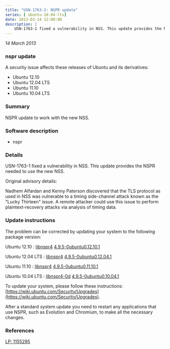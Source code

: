 ```yaml
---
title: "USN-1763-2: NSPR update"
series: [ ubuntu-10.04-lts]
date: 2013-03-14 12:00:00
description: |
    USN-1763-1 fixed a vulnerability in NSS. This update provides the NSPR needed to use the new NSS.
--- 
```

 
 

*14 March 2013*

### nspr update

A security issue affects these releases of Ubuntu and its derivatives:

* Ubuntu 12.10
* Ubuntu 12.04 LTS
* Ubuntu 11.10
* Ubuntu 10.04 LTS

### Summary

NSPR update to work with the new NSS. 

### Software description

* nspr 

### Details

USN-1763-1 fixed a vulnerability in NSS. This update provides the NSPR needed to use the new NSS.

Original advisory details:

 Nadhem Alfardan and Kenny Paterson discovered that the TLS protocol as used in NSS was vulnerable to a timing side-channel attack known as the &quot;Lucky Thirteen&quot; issue. A remote attacker could use this issue to perform plaintext-recovery attacks via analysis of timing data. 

### Update instructions

The problem can be corrected by updating your system to the following package version:

Ubuntu 12.10
 : [libnspr4](https://launchpad.net/ubuntu/+source/nspr) <span> [4.9.5-0ubuntu0.12.10.1](https://launchpad.net/ubuntu/+source/nspr/4.9.5-0ubuntu0.12.10.1) </span> 

Ubuntu 12.04 LTS
 : [libnspr4](https://launchpad.net/ubuntu/+source/nspr) <span> [4.9.5-0ubuntu0.12.04.1](https://launchpad.net/ubuntu/+source/nspr/4.9.5-0ubuntu0.12.04.1) </span> 

Ubuntu 11.10
 : [libnspr4](https://launchpad.net/ubuntu/+source/nspr) <span> [4.9.5-0ubuntu0.11.10.1](https://launchpad.net/ubuntu/+source/nspr/4.9.5-0ubuntu0.11.10.1) </span> 

Ubuntu 10.04 LTS
 : [libnspr4-0d](https://launchpad.net/ubuntu/+source/nspr) <span> [4.9.5-0ubuntu0.10.04.1](https://launchpad.net/ubuntu/+source/nspr/4.9.5-0ubuntu0.10.04.1) </span> 

To update your system, please follow these instructions: [https://wiki.ubuntu.com/Security/Upgrades](https://wiki.ubuntu.com/Security/Upgrades).

After a standard system update you need to restart any applications that use NSPR, such as Evolution and Chromium, to make all the necessary changes. 

### References

 
 [LP: 1155295](https://launchpad.net/bugs/1155295)
 

